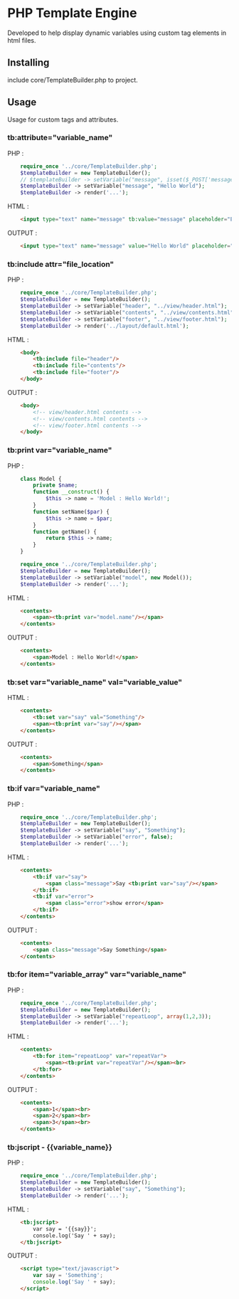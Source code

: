 # PHP Template Engine
Developed to help display dynamic variables using custom tag elements in html files.

## Installing
include core/TemplateBuilder.php to project.

## Usage
Usage for custom tags and attributes.

### tb:attribute="variable_name"
PHP :
```php
    require_once '../core/TemplateBuilder.php';
    $templateBuilder = new TemplateBuilder();
    // $templateBuilder -> setVariable("message", isset($_POST['message']) ? $_POST['message'] : "");
    $templateBuilder -> setVariable("message", "Hello World");
    $templateBuilder -> render('...');
```
HTML :
```html
    <input type="text" name="message" tb:value="message" placeholder="Enter Message"/>
```
OUTPUT :
```html
    <input type="text" name="message" value="Hello World" placeholder="Enter Message"/>
```

### tb:include attr="file_location"
PHP :
```php
    require_once '../core/TemplateBuilder.php';
    $templateBuilder = new TemplateBuilder();
    $templateBuilder -> setVariable("header", "../view/header.html");
    $templateBuilder -> setVariable("contents", "../view/contents.html");
    $templateBuilder -> setVariable("footer", "../view/footer.html");
    $templateBuilder -> render('../layout/default.html');
```
HTML :
```html
    <body>
        <tb:include file="header"/>
        <tb:include file="contents"/>
        <tb:include file="footer"/>
    </body>
```
OUTPUT :
```html
    <body>
        <!-- view/header.html contents -->
        <!-- view/contents.html contents -->
        <!-- view/footer.html contents -->
    </body>
```

### tb:print var="variable_name"
PHP :
```php
    class Model {
        private $name;
        function __construct() {
            $this -> name = 'Model : Hello World!';
        }
        function setName($par) {
            $this -> name = $par;
        }
        function getName() {
            return $this -> name;
        }
    }

    require_once '../core/TemplateBuilder.php';
    $templateBuilder = new TemplateBuilder();
    $templateBuilder -> setVariable("model", new Model());
    $templateBuilder -> render('...');
```
HTML :
```html
    <contents>
        <span><tb:print var="model.name"/></span>
    </contents>
```
OUTPUT :
```html
    <contents>
        <span>Model : Hello World!</span>
    </contents>
```

### tb:set var="variable_name" val="variable_value"
HTML :
```html
    <contents>
        <tb:set var="say" val="Something"/>
        <span><tb:print var="say"/></span>
    </contents>
```
OUTPUT :
```html
    <contents>
        <span>Something</span>
    </contents>
```

### tb:if var="variable_name"
PHP :
```php
    require_once '../core/TemplateBuilder.php';
    $templateBuilder = new TemplateBuilder();
    $templateBuilder -> setVariable("say", "Something");
    $templateBuilder -> setVariable("error", false);
    $templateBuilder -> render('...');
```
HTML :
```html
    <contents>
        <tb:if var="say">
            <span class="message">Say <tb:print var="say"/></span>
        </tb:if>
        <tb:if var="error">
            <span class="error">show error</span>
        </tb:if>
    </contents>
```
OUTPUT :
```html
    <contents>
        <span class="message">Say Something</span>
    </contents>
```

### tb:for item="variable_array" var="variable_name"
PHP :
```php
    require_once '../core/TemplateBuilder.php';
    $templateBuilder = new TemplateBuilder();
    $templateBuilder -> setVariable("repeatLoop", array(1,2,3));
    $templateBuilder -> render('...');
```
HTML :
```html
    <contents>
        <tb:for item="repeatLoop" var="repeatVar">
            <span><tb:print var="repeatVar"/></span><br>
        </tb:for>
    </contents>
```
OUTPUT :
```html
    <contents>
        <span>1</span><br>
        <span>2</span><br>
        <span>3</span><br>
    </contents>
```

### tb:jscript - {{variable_name}}
PHP :
```php
    require_once '../core/TemplateBuilder.php';
    $templateBuilder = new TemplateBuilder();
    $templateBuilder -> setVariable("say", "Something");
    $templateBuilder -> render('...');
```
HTML :
```html
    <tb:jscript>
        var say = '{{say}}';
        console.log('Say ' + say);
    </tb:jscript>
```
OUTPUT :
```html
    <script type="text/javascript">
        var say = 'Something';
        console.log('Say ' + say);
    </script>
```